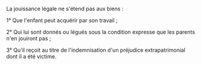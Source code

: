 La jouissance légale ne s'étend pas aux biens :

1° Que l'enfant peut acquérir par son travail ;

2° Qui lui sont donnés ou légués sous la condition expresse que les parents n'en jouiront pas ;

3° Qu'il reçoit au titre de l'indemnisation d'un préjudice extrapatrimonial dont il a été victime.
